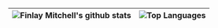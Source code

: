 |![Finlay Mitchell's github stats](https://github-readme-stats.vercel.app/api?username=Finlay-Mitchell&count_private=true&show_icons=true&theme=radical&disable_animations=false&include_all_commits=true)|![Top Languages](https://github-readme-stats.vercel.app/api/top-langs/?username=Finlay-Mitchell&count_private=true&theme=radical&langs_count=10&layout=compact)|
|:-:|:-:|
